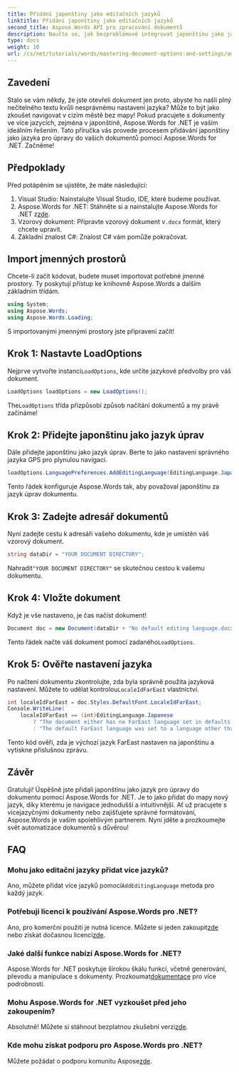 ```yaml
---
title: Přidání japonštiny jako editačních jazyků
linktitle: Přidání japonštiny jako editačních jazyků
second_title: Aspose.Words API pro zpracování dokumentů
description: Naučte se, jak bezproblémově integrovat japonštinu jako jazyk pro úpravy do vašich dokumentů pomocí Aspose.Words for .NET. Tento průvodce krok za krokem.
type: docs
weight: 10
url: /cs/net/tutorials/words/mastering-document-options-and-settings/adding-japanese-as-editing-languages/
---
```

## Zavedení

Stalo se vám někdy, že jste otevřeli dokument jen proto, abyste ho našli plný nečitelného textu kvůli nesprávnému nastavení jazyka? Může to být jako zkoušet navigovat v cizím městě bez mapy! Pokud pracujete s dokumenty ve více jazycích, zejména v japonštině, Aspose.Words for .NET je vaším ideálním řešením. Tato příručka vás provede procesem přidávání japonštiny jako jazyka pro úpravy do vašich dokumentů pomocí Aspose.Words for .NET. Začněme!

## Předpoklady

Před potápěním se ujistěte, že máte následující:

1. Visual Studio: Nainstalujte Visual Studio, IDE, které budeme používat.
2.  Aspose.Words for .NET: Stáhněte si a nainstalujte Aspose.Words for .NET z[zde](https://releases.aspose.com/words/net/).
3.  Vzorový dokument: Připravte vzorový dokument v`.docx` formát, který chcete upravit.
4. Základní znalost C#: Znalost C# vám pomůže pokračovat.

## Import jmenných prostorů

Chcete-li začít kódovat, budete muset importovat potřebné jmenné prostory. Ty poskytují přístup ke knihovně Aspose.Words a dalším základním třídám.

```csharp
using System;
using Aspose.Words;
using Aspose.Words.Loading;
```

S importovanými jmennými prostory jste připraveni začít!

## Krok 1: Nastavte LoadOptions

 Nejprve vytvořte instanci`LoadOptions`, kde určíte jazykové předvolby pro váš dokument.

```csharp
LoadOptions loadOptions = new LoadOptions();
```

 The`LoadOptions` třída přizpůsobí způsob načítání dokumentů a my právě začínáme!

## Krok 2: Přidejte japonštinu jako jazyk úprav

Dále přidejte japonštinu jako jazyk úprav. Berte to jako nastavení správného jazyka GPS pro plynulou navigaci.

```csharp
loadOptions.LanguagePreferences.AddEditingLanguage(EditingLanguage.Japanese);
```

Tento řádek konfiguruje Aspose.Words tak, aby považoval japonštinu za jazyk úprav dokumentu.

## Krok 3: Zadejte adresář dokumentů

Nyní zadejte cestu k adresáři vašeho dokumentu, kde je umístěn váš vzorový dokument.

```csharp
string dataDir = "YOUR DOCUMENT DIRECTORY";
```

 Nahradit`"YOUR DOCUMENT DIRECTORY"` se skutečnou cestou k vašemu dokumentu.

## Krok 4: Vložte dokument

Když je vše nastaveno, je čas načíst dokument!

```csharp
Document doc = new Document(dataDir + "No default editing language.docx", loadOptions);
```

 Tento řádek načte váš dokument pomocí zadaného`LoadOptions`.

## Krok 5: Ověřte nastavení jazyka

 Po načtení dokumentu zkontrolujte, zda byla správně použita jazyková nastavení. Můžete to udělat kontrolou`LocaleIdFarEast` vlastnictví.

```csharp
int localeIdFarEast = doc.Styles.DefaultFont.LocaleIdFarEast;
Console.WriteLine(
    localeIdFarEast == (int)EditingLanguage.Japanese
        ? "The document either has no FarEast language set in defaults or it was set to Japanese originally."
        : "The default FarEast language was set to a language other than Japanese, so it is not overridden.");
```

Tento kód ověří, zda je výchozí jazyk FarEast nastaven na japonštinu a vytiskne příslušnou zprávu.

## Závěr

Gratuluji! Úspěšně jste přidali japonštinu jako jazyk pro úpravy do dokumentu pomocí Aspose.Words for .NET. Je to jako přidat do mapy nový jazyk, díky kterému je navigace jednodušší a intuitivnější. Ať už pracujete s vícejazyčnými dokumenty nebo zajišťujete správné formátování, Aspose.Words je vaším spolehlivým partnerem. Nyní jděte a prozkoumejte svět automatizace dokumentů s důvěrou!

## FAQ

### Mohu jako editační jazyky přidat více jazyků?
 Ano, můžete přidat více jazyků pomocí`AddEditingLanguage` metoda pro každý jazyk.

### Potřebuji licenci k používání Aspose.Words pro .NET?
 Ano, pro komerční použití je nutná licence. Můžete si jeden zakoupit[zde](https://purchase.aspose.com/buy) nebo získat dočasnou licenci[zde](https://purchase.aspose.com/temporary-license/).

### Jaké další funkce nabízí Aspose.Words for .NET?
Aspose.Words for .NET poskytuje širokou škálu funkcí, včetně generování, převodu a manipulace s dokumenty. Prozkoumat[dokumentace](https://reference.aspose.com/words/net/) pro více podrobností.

### Mohu Aspose.Words for .NET vyzkoušet před jeho zakoupením?
 Absolutně! Můžete si stáhnout bezplatnou zkušební verzi[zde](https://releases.aspose.com/).

### Kde mohu získat podporu pro Aspose.Words pro .NET?
 Můžete požádat o podporu komunitu Aspose[zde](https://forum.aspose.com/c/words/8).